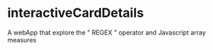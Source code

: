  # interactiveCardDetails
A webApp that explore the " REGEX " operator and Javascript array measures
